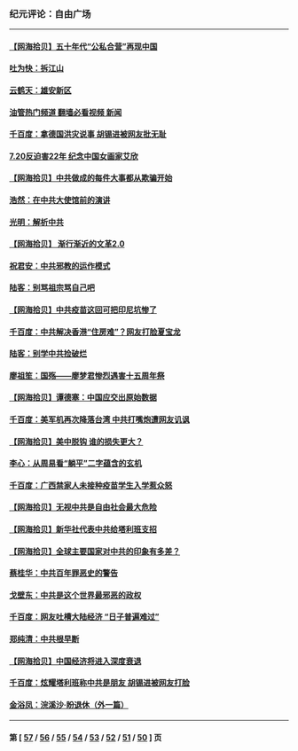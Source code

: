 ### 纪元评论：自由广场
---
#### [【网海拾贝】五十年代“公私合营”再现中国](../../pages/nsc993/n13104069.md?07220330) 
#### [吐为快：拆江山](../../pages/nsc993/n13103889.md?07220330) 
#### [云鹤天：雄安新区](../../pages/nsc993/n13103872.md?07220330) 
#### [油管热门频道 翻墙必看视频 新闻](ok?07220330)
#### [千百度：拿德国洪灾说事 胡锡进被网友批无耻](../../pages/nsc993/n13103798.md?07220330) 
#### [7.20反迫害22年 纪念中国女画家艾欣](../../pages/nsc993/n13100071.md?07220330) 
#### [【网海拾贝】中共做成的每件大事都从欺骗开始](../../pages/nsc993/n13101163.md?07220330) 
#### [浩然：在中共大使馆前的演讲](../../pages/nsc993/n13098467.md?07220330) 
#### [光明：解析中共](../../pages/nsc993/n13099934.md?07220330) 
#### [【网海拾贝】 渐行渐近的文革2.0](../../pages/nsc993/n13099588.md?07220330) 
#### [祝君安：中共邪教的运作模式](../../pages/nsc993/n13099456.md?07220330) 
#### [陆客：别骂祖宗骂自己吧](../../pages/nsc993/n13097813.md?07220330) 
#### [【网海拾贝】中共疫苗这回可把印尼坑惨了](../../pages/nsc993/n13096777.md?07220330) 
#### [千百度：中共解决香港“住房难”？网友打脸夏宝龙](../../pages/nsc993/n13096607.md?07220330) 
#### [陆客：别学中共捡破烂](../../pages/nsc993/n13096489.md?07220330) 
#### [廖祖笙：国殇——廖梦君惨烈遇害十五周年祭](../../pages/nsc993/n13096340.md?07220330) 
#### [【网海拾贝】谭德塞：中国应交出原始数据](../../pages/nsc993/n13095308.md?07220330) 
#### [千百度：美军机再次降落台湾 中共打嘴炮遭网友讥讽](../../pages/nsc993/n13095250.md?07220330) 
#### [【网海拾贝】美中脱钩 谁的损失更大？](../../pages/nsc993/n13093068.md?07220330) 
#### [李心：从周易看“躺平”二字蕴含的玄机](../../pages/nsc993/n13091424.md?07220330) 
#### [千百度：广西禁家人未接种疫苗学生入学惹众怒](../../pages/nsc993/n13090506.md?07220330) 
#### [【网海拾贝】无视中共是自由社会最大危险](../../pages/nsc993/n13089767.md?07220330) 
#### [【网海拾贝】新华社代表中共给塔利班支招](../../pages/nsc993/n13087892.md?07220330) 
#### [【网海拾贝】全球主要国家对中共的印象有多差？](../../pages/nsc993/n13085788.md?07220330) 
#### [蔡桂华：中共百年罪恶史的警告](../../pages/nsc993/n13085715.md?07220330) 
#### [戈壁东：中共是这个世界最邪恶的政权](../../pages/nsc993/n13085641.md?07220330) 
#### [千百度：网友吐槽大陆经济 “日子普遍难过”](../../pages/nsc993/n13085475.md?07220330) 
#### [郑纯清：中共根早断](../../pages/nsc993/n13084579.md?07220330) 
#### [【网海拾贝】中国经济将进入深度衰退](../../pages/nsc993/n13082552.md?07220330) 
#### [千百度：炫耀塔利班称中共是朋友  胡锡进被网友打脸](../../pages/nsc993/n13081538.md?07220330) 
#### [金浴凤：浣溪沙·盼退休（外一篇）](../../pages/nsc993/n13081560.md?07220330) 

---
#### 第 [ [57](./57.md?07220330) / [56](./56.md?07220330) / [55](./55.md?07220330) / [54](./54.md?07220330) / [53](./53.md?07220330) / [52](./52.md?07220330) / [51](./51.md?07220330) / [50](./50.md?07220330) ] 页
